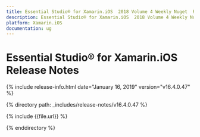 ```yaml
---
title: Essential Studio® for Xamarin.iOS  2018 Volume 4 Weekly Nuget  Release Notes  
description: Essential Studio® for Xamarin.iOS  2018 Volume 4 Weekly Nuget  Release Notes  
platform: Xamarin.iOS
documentation: ug
---
```


# Essential Studio® for Xamarin.iOS  Release Notes  

{% include release-info.html date="January 16, 2019"  version="v16.4.0.47" %} 


{% directory path: _includes/release-notes/v16.4.0.47 %}

{% include {{file.url}} %}

{% enddirectory %}